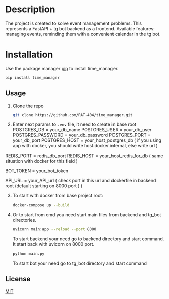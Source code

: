 # Description
The project is created to solve event management problems. This represents a FastAPI + tg bot backend as a frontend. Available features: managing events, reminding them with a convenient calendar in the tg bot.


# Installation

Use the package manager [pip](https://pip.pypa.io/en/stable/) to install time_manager.

```bash
pip install time_manager
```

## Usage

1. Clone the repo
   ```sh
   git clone https://github.com/RAT-404/time_manager.git
   ```
2. Enter next params to `.env` file, it need to create in base root
  POSTGRES_DB = your_db_name
  POSTGRES_USER = your_db_user
  POSTGRES_PASSWORD = your_db_password
  POSTGRES_PORT = your_db_port
  POSTGRES_HOST = your_host_postgres_db ( if you using app with docker, you should write host.docker.internal, else write url )
  
  REDIS_PORT = redis_db_port
  REDIS_HOST = your_host_redis_for_db ( same situation with docker for this field )
  
  BOT_TOKEN = your_bot_token
  
  API_URL = your_API_url ( check port in this url and dockerfile in backend root (default starting on 8000 port ) )
  
3. To start with docker from base project root:
   ```sh
   docker-compose up --build
   ```
4. Or to start from cmd you need start main files from backend and tg_bot directories.
   ```sh
   uvicorn main:app --reload --port 8000
   ```
   To start backend your need go to backend directory and start command. It start back with uvicorn on 8000 port.

   ```sh
   python main.py
   ```
   To start bot your need go to tg_bot directory and start command

## License

[MIT](https://choosealicense.com/licenses/mit/)
